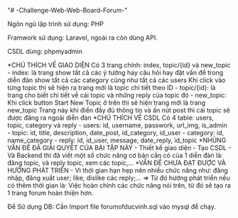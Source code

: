 
"# -Challenge-Web-Web-Board-Forum-" 

Ngôn ngũ lập trình sử dụng: PHP

Framwork sử dụng: Laravel, ngoài ra còn dùng API.

CSDL dùng: phpmyadmin

*CHÚ THÍCH VỀ GIAO DIỆN
Có 3 trang chính: index, topic/{id} và new_topic
	- index: là trang show tất cả các ý tưởng hay câu hỏi hay đặt vấn đề trong diễn đàn
		 show tất cả các category cũng như tất cả các users
		 Khi click vào từng topic thì sẽ hiện ra trang mới là topic chi tiết theo ID
	- topic/{id}: là trang cho biết chi tiết về cái topic và những reply của topic đó
	- new_topic: Khi click button Start New Topic ở trên thì sẽ hiện trang mới là trang new_topic
		     Trang này khi điền đầy đủ thông tin và ấn nút post thì cái topic sẽ được đăng ra ngoài diễn đàn
*CHÚ THÍCH VỀ CSDL
Có 4 table: users, topic, category và reply
	- users: id, username, passwork, url_img, is_admin
	- topic: id, title, description, date_post, id_category, id_user
	- category: id, name_category
	- reply: id, id_user, message, date_reply, id_topic
*NHŨNG VẤN ÐỀ ÐÃ GIẢI QUYẾT CỦA BÀI TẬP NÀY
	- Thiết kế giao diện
	- Tạo CSDL
	- Và Backend thì đã viết một số chức năng cơ bản cần có của 1 diễn đàn là: đăng topic, và reply topic, xem các topic,...
*VẤN ÐỀ CHƯA ÐẠT ÐƯỢC VÀ HƯỚNG PHÁT TRIỂN
	- Vì thời gian hạn hẹp nên nhiều chức năng như: đăng nhập, đăng xuất user; like, dislike các reply;...
	=> Từ đó hướng phát triển nếu có thêm thời gian là: Việc hoàn chỉnh các chức năng nói trên, từ đó sẽ tạo ra 1 trang forum hoàn thiện hơn.


Để Sử dụng DB: Cần Import file forumofducvinh.sql vào mysql để chạy.
